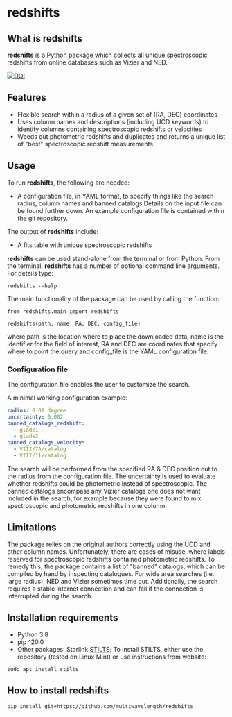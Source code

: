 # **redshifts**

## What is **redshifts**

**redshifts** is a Python package which collects all unique spectroscopic redshifts from online databases such as Vizier and NED. 

[![DOI](https://zenodo.org/badge/237040021.svg)](https://zenodo.org/badge/latestdoi/237040021)

## Features
- Flexible search within a radius of a given set of (RA, DEC) coordinates
- Uses column names and descriptions (including UCD keywords) to identify columns containing spectroscopic redshifts or velocities
- Weeds out photometric redshifts and duplicates and returns a unique list of "best" spectroscopic redshift measurements.

## Usage

To run **redshifts**, the following are needed:
- A configuration file, in YAML format, to specify things like the search radius, column names and banned catalogs
Details on the input file can be found further down. An example configuration file is contained within the git repository.

The output of **redshifts** include:
- A fits table with unique spectroscopic redshifts

**redshifts** can be used stand-alone from the terminal or from Python.
From the terminal, **redshifts** has a number of optional command line arguments. For details type:
```
redshifts --help
```
 

The main functionality of the package can be used by calling the function:
```
from redshifts.main import redshifts

redshifts(path, name, RA, DEC, config_file)
```
where path is the location where to place the downloaded data, name is the identifier for the field of interest, RA and DEC are coordinates that specify where to point the query and config_file is the YAML configuration file.


### Configuration file

The configuration file enables the user to customize the search.

A minimal working configuration example:
```yaml
radius: 0.01 degree
uncertainty: 0.002
banned_catalogs_redshift:
  - glade1
  - glade2
banned_catalogs_velocity:
  - VIII/7A/catalog
  - VIII/11/catalog
```

The search will be performed from the specified RA & DEC position out to the radius from the configuration file. The uncertainty is used to evaluate whether redshifts could be photometric instead of spectroscopic. The banned catalogs encompass any Vizier catalogs one does not want included in the search, for example because they were found to mix spectroscopic and photometric redshifts in one column.

## Limitations
The package relies on the original authors correctly using the UCD and other column names. Unfortunately, there are cases of misuse, where labels reserved for spectroscopic redshifts contained photometric redshifts. To remedy this, the package contains a list of "banned" catalogs, which can be compiled by hand by inspecting catalogues. 
For wide area searches (i.e. large radius), NED and Vizier sometimes time out. Additionally, the search requires a stable internet connection and can fail if the connection is interrupted during the search.

## Installation requirements

- Python 3.8
- pip ^20.0
- Other packages: Starlink [STILTS](http://www.star.bris.ac.uk/~mbt/stilts/); To install STILTS, either use the repository (tested on Linux Mint) or use instructions from website:
```
sudo apt install stilts
```

## How to install **redshifts**
```
pip install git+https://github.com/multiwavelength/redshifts
```

